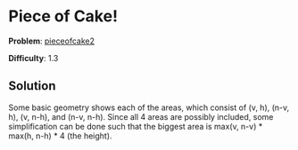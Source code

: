 # Piece of Cake!

**Problem**: [pieceofcake2](https://open.kattis.com/problems/pieceofcake2)

**Difficulty**: 1.3

## Solution

Some basic geometry shows each of the areas, which consist of (v, h), (n-v, h), (v, n-h), and (n-v, n-h). Since all 4 areas are possibly included, some simplification can be done such that the biggest area is max(v, n-v) * max(h, n-h) * 4 (the height).
